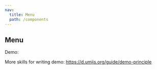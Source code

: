 ```yaml
---
nav:
  title: Menu
  path: /components
---
```


## Menu

Demo:

<code src='./MenuShow.tsx'></code>

More skills for writing demo: <https://d.umijs.org/guide/demo-principle>
